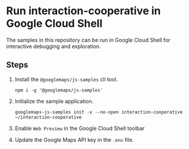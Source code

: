 # Run interaction-cooperative in Google Cloud Shell

The samples in this repository can be run in Google Cloud Shell for interactive debugging and exploration.

## Steps

1. Install the `@googlemaps/js-samples` cli tool.

    ```
    npm i -g '@googlemaps/js-samples'
    ```
1. Initialize the sample application. 
    ```
    googlemaps-js-samples init -v --no-open interaction-cooperative ~/interaction-cooperative
    ```
1. Enable `Web Preview` in the Google Cloud Shell toolbar
1. Update the Google Maps API key in the `.env` file.
